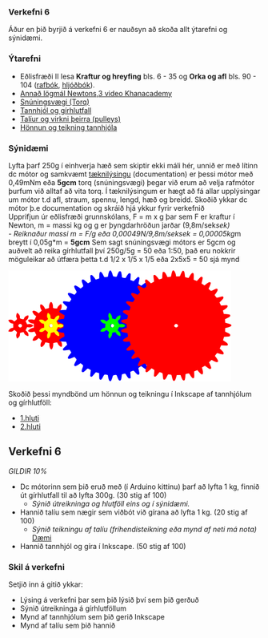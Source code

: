 ### Verkefni 6
Áður en þið byrjið á verkefni 6 er nauðsyn að skoða allt ýtarefni og sýnidæmi.
### Ýtarefni
* Eðlisfræði II lesa **Kraftur og hreyfing** bls. 6 - 35 og **Orka og afl** bls. 90 - 104 ([rafbók](https://vefir.mms.is/flettibaekur/namsefni/edlisfraedi2/), [hljóðbók](https://mms.is/namsefni/edlisfraedi-2-hljodbok)).
* [Annað lögmál Newtons,3 video Khanacademy](https://youtu.be/ou9YMWlJgkE)
* [Snúningsvægi (Torq)](https://www.youtube.com/watch?v=jg4e8W44_E4)
* [Tannhjól og gírhlutfall](https://www.youtube.com/watch?v=D_i3PJIYtuY)
* [Talíur og virkni þeirra (pulleys)](https://www.youtube.com/watch?v=M2w3NZzPwOM)
* [Hönnun og teikning tannhjóla](https://www.youtube.com/watch?v=ckdTFhdEPIY&ab_channel=MarkII)

### Sýnidæmi
Lyfta þarf 250g í einhverja hæð sem skiptir ekki máli hér, unnið er með lítinn dc mótor og samkvæmt [tæknilýsingu](https://kinmoremotor.com/product/dc-motor/ff-030pa-pk/) (documentation) er þessi mótor með 0,49mNm eða **5gcm** torq (snúningsvægi) þegar við erum að velja rafmótor þurfum við alltaf að vita torq.  Í tæknilýsingum er hægt að fá allar upplýsingar um mótor t.d afl, straum, spennu, lengd, hæð og breidd.  Skoðið ykkar dc mótor þ.e documentation og skráið hjá ykkur fyrir verkefnið   
Upprifjun úr eðlisfræði grunnskólans, F = m x g þar sem F er kraftur í Newton, m = massi kg og g er þyngdarhröðun jarðar (9,8m/sek*sek)  
*- Reiknaður massi m = F/g eða 0,00049N/9,8m/sek*sek = 0,00005kg*m breytt í 0,05g*m = **5gcm**
Sem sagt snúningsvægi mótors er 5gcm og auðvelt að reika gírhlutfall því 250g/5g = 50 eða 1:50, það eru nokkrir möguleikar að útfæra þetta t.d 1/2 x 1/5 x 1/5
eða 2x5x5 = 50 sjá mynd

![mynd](/Myndir/gearratio.png)

Skoðið þessi myndbönd um hönnun og teikningu í Inkscape af tannhjólum og gírhlutföll:
* [1.hluti](https://nam.inna.is/api/Attachment/DownloadFile/513873/553459)
* [2.hluti](https://nam.inna.is/api/Attachment/DownloadFile/514841/553459)

## Verkefni 6 
*GILDIR 10%*
-  Dc mótorinn sem þið eruð með (í Arduino kittinu) þarf að lyfta 1 kg, finnið út gírhlutfall til að lyfta 300g. (30 stig af 100)
    - *Sýnið útreikninga og hlutföll eins og í sýnidæmi.*
- Hannið talíu sem nægir sem viðbót við gírana að lyfta 1 kg. (20 stig af 100)
    - *Sýnið teikningu af talíu (fríhendisteikning eða mynd af neti má nota)* [Dæmi](https://nam.inna.is/api/Attachment/DownloadFile/516625/553459)
-  Hannið tannhjól og gíra í Inkscape. (50 stig af 100)
### Skil á verkefni
Setjið inn á gitið ykkar:
* Lýsing á verkefni þar sem þið lýsið því sem þið gerðuð
* Sýnið útreikninga á gírhlutföllum
* Mynd af tannhjólum sem þið gerið Inkscape
* Mynd af talíu sem þið hannið

